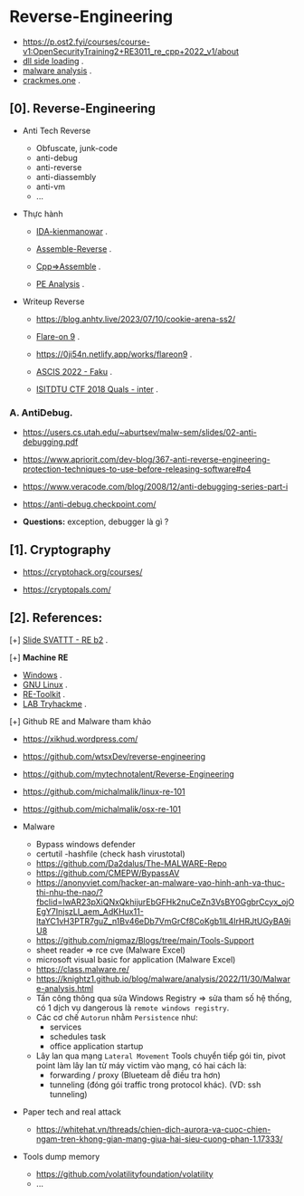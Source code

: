 # Reverse-Engineering

- https://p.ost2.fyi/courses/course-v1:OpenSecurityTraining2+RE3011_re_cpp+2022_v1/about
- [dll side loading](https://whitehat.vn/threads/ky-thuat-dll-side-loading-la-gi.17345/?fbclid=IwAR3Ru7pXgl6xgUdXTxu-UhhHpVghC5BGHEz3uXo9FpEsJ8wV5W9oPW3tqoM) .
- [malware analysis](https://cocomelonc.github.io/tutorial/2022/05/09/malware-pers-4.html) .
- [crackmes.one](https://crackmes.one/) .

## [0]. Reverse-Engineering

- Anti Tech Reverse
  * Obfuscate, junk-code
  * anti-debug
  * anti-reverse 
  * anti-diassembly
  * anti-vm
  * ...
 
- Thực hành 
  * [IDA-kienmanowar](https://kienmanowar.wordpress.com/category/ida-pro-section/ida-tutorials/) .

  * [Assemble-Reverse](https://0xinfection.github.io/reversing/) .

  * [Cpp=>Assemble](https://godbolt.org/) .

  * [PE Analysis](https://hackmd.io/@antoinenguyen09/Hy0a2mb0t?fbclid=IwAR0zotdKiVJV-22nlqlGds9YOtvsE08MiKU-zMD8S1urx2mdYZC4nRk2BfQ) .

- Writeup Reverse
   * https://blog.anhtv.live/2023/07/10/cookie-arena-ss2/
   * [Flare-on 9](https://nextheia.com/tags/flare-on-9-write-up/) .
   * https://0ji54n.netlify.app/works/flareon9 .

   * [ASCIS 2022 - Faku](https://mochinishimiya.github.io/posts/ascis2022/?fbclid=IwAR1uNY6kSbsKBoyvQmbepMpdYjdBlOhfnY4yi9Hfs_ZAFJUalFQUTOZLjqA) .

   * [ISITDTU CTF 2018 Quals - inter](https://aides2593.github.io/writeup/re/2018/08/21/inter.html) .
    
### A. AntiDebug.

- https://users.cs.utah.edu/~aburtsev/malw-sem/slides/02-anti-debugging.pdf

- https://www.apriorit.com/dev-blog/367-anti-reverse-engineering-protection-techniques-to-use-before-releasing-software#p4

- https://www.veracode.com/blog/2008/12/anti-debugging-series-part-i

- https://anti-debug.checkpoint.com/

- __Questions:__ exception, debugger là gì ?

## [1]. Cryptography

- https://cryptohack.org/courses/

- https://cryptopals.com/

## [2]. References: 

[+] [Slide SVATTT - RE b2](https://docs.google.com/presentation/d/1SBBp04TkILxE-vSARvI_Uo3aF7lswh-FT5dumWWssT0/edit?fbclid=IwAR33UPvpYYBkpxZL8qfOJ2V-XF6xxFhE5BRuVnrNZGVkLGHT2U0i1f-iOio#slide=id.g241d1437ad9_0_0) .

[+] __Machine RE__

- [Windows](https://github.com/mandiant/flare-vm?fbclid=IwAR3DP9tGOnymNlmTD_jeT1UEGAY_KrNWnB-2nCtvEr3Qrt9TsjJa0OvYHqE) .
- [GNU Linux](https://remnux.org/?fbclid=IwAR3LEPYLKkJWe2rwHav8pwY9igS5e89p3q0sqFy8_ZNvkio-WHRRV99GjhA) .
- [RE-Toolkit](https://github.com/mentebinaria/retoolkit?fbclid=IwAR1uAu_jBCIVc1y57PSv6xesm4Nedmw6ai23Nj-a58HxwDuSFNG4AcZVJA0) .
- [LAB Tryhackme](https://tryhackme.com/room/windowsreversingintro?fbclid=IwAR3yC6T0hFYake1O9dIrP13sAlKdOxC2JJkXH79047LbxwHdmCQqjEOF1Jo) .

[+] Github RE and Malware tham khảo 
- https://xikhud.wordpress.com/
- https://github.com/wtsxDev/reverse-engineering
- https://github.com/mytechnotalent/Reverse-Engineering
- https://github.com/michalmalik/linux-re-101
- https://github.com/michalmalik/osx-re-101
- Malware
  * Bypass windows defender
  * certutil -hashfile <ten-file> (check hash virustotal)
  * https://github.com/Da2dalus/The-MALWARE-Repo
  * https://github.com/CMEPW/BypassAV
  * https://anonyviet.com/hacker-an-malware-vao-hinh-anh-va-thuc-thi-nhu-the-nao/?fbclid=IwAR23pXiQNxQkhijurEbGFHk2nuCeZn3VsBY0GgbrCcyx_ojOEgY7InjszLI_aem_AdKHux11-ltaYC1vH3PTR7guZ_n1Bv46eDb7VmGrCf8CoKgb1lL4IrHRJtUGyBA9iU8
  * https://github.com/nigmaz/Blogs/tree/main/Tools-Support
  * sheet reader => rce cve (Malware Excel)
  * microsoft visual basic for application (Malware Excel)
  * https://class.malware.re/
  * https://knightz1.github.io/blog/malware/analysis/2022/11/30/Malware-analysis.html
  * Tấn công thông qua sửa Windows Registry => sửa tham số hệ thống, có 1 dịch vụ dangerous là `remote windows registry`.
  * Các cơ chế `Autorun` nhằm `Persistence` như:
      + services 
      + schedules task
      + office application startup
  * Lây lan qua mạng `Lateral Movement` Tools chuyển tiếp gói tin, pivot point làm lây lan từ máy victim vào mạng, có hai cách là:    
      + forwarding / proxy (Blueteam dễ điều tra hơn)
      + tunneling (đóng  gói traffic trong protocol khác). (VD: ssh tunneling)

- Paper tech and real attack
  * https://whitehat.vn/threads/chien-dich-aurora-va-cuoc-chien-ngam-tren-khong-gian-mang-giua-hai-sieu-cuong-phan-1.17333/

- Tools dump memory
  * https://github.com/volatilityfoundation/volatility
  * ...
